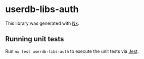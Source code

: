 # userdb-libs-auth

This library was generated with [Nx](https://nx.dev).

## Running unit tests

Run `nx test userdb-libs-auth` to execute the unit tests via [Jest](https://jestjs.io).

